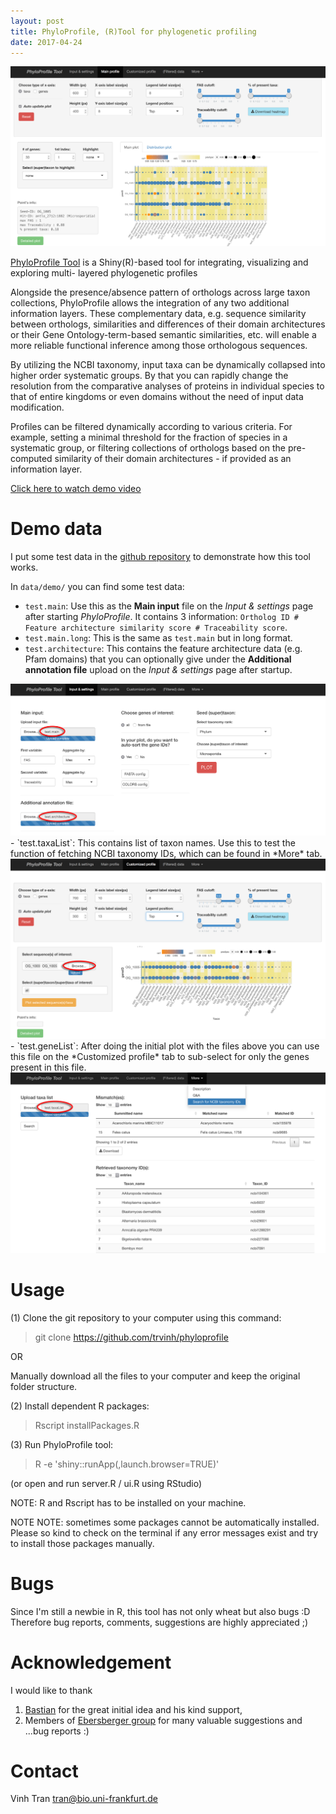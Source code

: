 ```yaml
---
layout: post
title: PhyloProfile, (R)Tool for phylogenetic profiling
date: 2017-04-24
---
```

<img src="/images/phyloprofile/pic_main.png" class="fit image">

[PhyloProfile Tool](https://github.com/trvinh/phyloprofile "Goto github project page") is a Shiny(R)-based tool for integrating, visualizing and exploring multi- layered phylogenetic profiles

Alongside the presence/absence pattern of orthologs across large taxon collections, PhyloProfile allows the integration of any two additional information layers. These complementary data, e.g. sequence similarity between orthologs, similarities and differences of their domain architectures or their Gene Ontology-term-based semantic similarities, etc. will enable a more reliable functional inference among those orthologous sequences.

By utilizing the NCBI taxonomy, input taxa can be dynamically collapsed into higher order systematic groups. By that you can rapidly change the resolution from the comparative analyses of proteins in individual species to that of entire kingdoms or even domains without the need of input data modification.

Profiles can be filtered dynamically according to various criteria. For example, setting a minimal threshold for the fraction of species in a systematic group, or filtering collections of orthologs based on the pre-computed similarity of their domain architectures - if provided as an information layer.

[Click here to watch demo video](https://youtu.be/Udt316KoM6Y)

# Demo data

I put some test data in the [github repository](https://github.com/trvinh/phyloprofile) to demonstrate how this tool works.

In `data/demo/` you can find some test data:
- `test.main`: Use this as the **Main input** file on the *Input & settings* page after starting *PhyloProfile*. It contains 3 information: `Ortholog ID # Feature architecture similarity score # Traceability score`.
- `test.main.long`: This is the same as `test.main` but in long format.
- `test.architecture`: This contains the feature architecture data (e.g. Pfam domains) that you can optionally give under the **Additional annotation file** upload on the *Input & settings* page after startup.
<img src="/images/phyloprofile/pic_input.png" class="fit image">
- `test.taxaList`: This contains list of taxon names. Use this to test the function of fetching NCBI taxonomy IDs, which can be found in *More* tab.
<img src="/images/phyloprofile/pic_customized.png" class="fit image">
- `test.geneList`: After doing the initial plot with the files above you can use this file on the *Customized profile* tab to sub-select for only the genes present in this file.
<img src="/images/phyloprofile/pic_taxaIDsearch.png" class="fit image">


# Usage
(1) Clone the git repository to your computer using this command:

>git clone https://github.com/trvinh/phyloprofile

OR

Manually download all the files to your computer and keep the original folder structure.

(2) Install dependent R packages:

>Rscript installPackages.R

(3) Run PhyloProfile tool:

>R -e 'shiny::runApp(,launch.browser=TRUE)'

(or open and run server.R / ui.R using RStudio)

NOTE: R and Rscript has to be installed on your machine.

NOTE NOTE: sometimes some packages cannot be automatically installed. Please so kind to check on the terminal if any error messages exist and try to install those packages manually.

# Bugs
Since I'm still a newbie in R, this tool has not only wheat but also bugs :D
Therefore bug reports, comments, suggestions are highly appreciated ;)

# Acknowledgement
I would like to thank
1) [Bastian](https://github.com/gedankenstuecke) for the great initial idea and his kind support,
2) Members of [Ebersberger group](http://www.bio.uni-frankfurt.de/43045195/ak-ebersberger) for many valuable suggestions and ...bug reports :)

# Contact
Vinh Tran
tran@bio.uni-frankfurt.de
